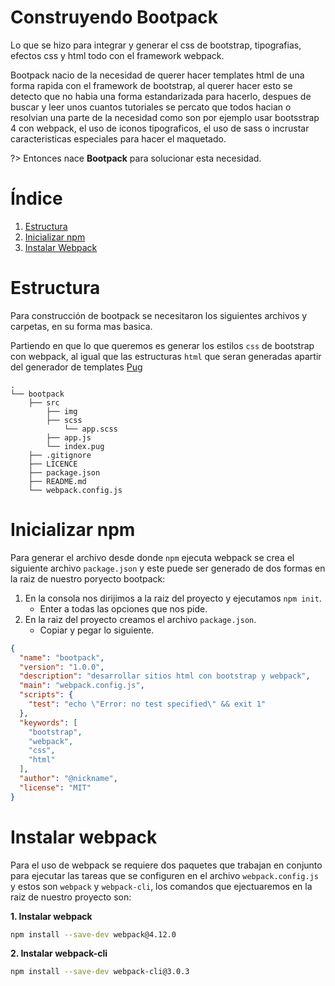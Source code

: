 # Construyendo Bootpack

Lo que se hizo para integrar y generar el css de bootstrap, tipografias, efectos css y html todo con el framework webpack.

Bootpack nacio de la necesidad de querer hacer templates html de una forma rapida con el framework de bootstrap, al querer hacer esto se detecto que no habia una forma estandarizada para hacerlo, despues de buscar y leer unos cuantos tutoriales se percato que todos hacian o resolvian una parte de la necesidad como son por ejemplo usar bootsstrap 4 con webpack, el uso de iconos tipograficos, el uso de sass o incrustar caracteristicas especiales para hacer el maquetado.

?> Entonces nace **Bootpack** para solucionar esta necesidad.

# Índice

1. [Estructura](construyendo?id=estructura)
2. [Inicializar npm](construyendo?id=inicializar-npm)
3. [Instalar Webpack](construyendo?id=instalar-webpack)


# Estructura

Para construcción de bootpack se necesitaron los siguientes archivos y carpetas, en su forma mas basica.

Partiendo en que lo que queremos es generar los estilos `css` de bootstrap con webpack, al igual que las estructuras `html` que seran generadas apartir del generador de templates [Pug](https://pugjs.org/) 

```text
.
└── bootpack
    ├── src
    	├── img
        ├── scss
        	└── app.scss
        ├── app.js
        └── index.pug
    ├── .gitignore
    ├── LICENCE
    ├── package.json
    ├── README.md
    └── webpack.config.js
```

# Inicializar npm

Para generar el archivo desde donde `npm` ejecuta webpack se crea el siguiente archivo `package.json` y este puede ser generado de dos formas en la raiz de nuestro poryecto bootpack:

1. En la consola nos dirijimos a la raiz del proyecto y ejecutamos `npm init`.
	* Enter a todas las opciones que nos pide.
2. En la raiz del proyecto creamos el archivo `package.json`.
	* Copiar y pegar lo siguiente.

```json
{
  "name": "bootpack",
  "version": "1.0.0",
  "description": "desarrollar sitios html con bootstrap y webpack",
  "main": "webpack.config.js",
  "scripts": {
    "test": "echo \"Error: no test specified\" && exit 1"
  },
  "keywords": [
    "bootstrap",
    "webpack",
    "css",
    "html"
  ],
  "author": "@nickname",
  "license": "MIT"
}

```

# Instalar webpack

Para el uso de webpack se requiere dos paquetes que trabajan en conjunto para ejecutar las tareas que se configuren en el archivo `webpack.config.js` y estos son `webpack` y `webpack-cli`, los comandos que ejectuaremos en la raiz de nuestro proyecto son:

**1. Instalar webpack**

```bash
npm install --save-dev webpack@4.12.0
```

**2. Instalar webpack-cli**

```bash
npm install --save-dev webpack-cli@3.0.3
```